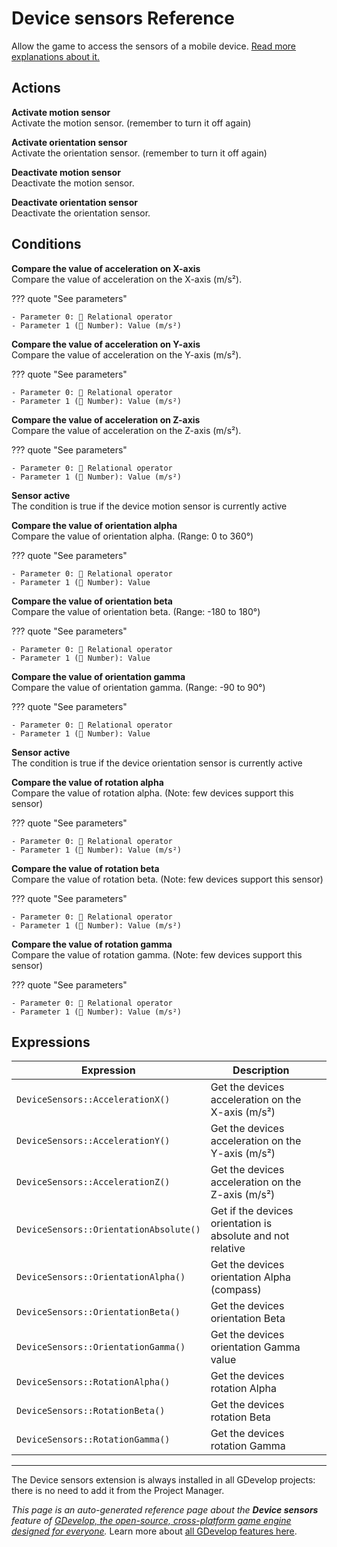 # Device sensors Reference

Allow the game to access the sensors of a mobile device. [Read more explanations about it.](/gdevelop5/all-features/device-sensors)

## Actions

**Activate motion sensor**  
Activate the motion sensor. (remember to turn it off again)

**Activate orientation sensor**  
Activate the orientation sensor. (remember to turn it off again)

**Deactivate motion sensor**  
Deactivate the motion sensor.

**Deactivate orientation sensor**  
Deactivate the orientation sensor.

## Conditions

**Compare the value of acceleration on X-axis**  
Compare the value of acceleration on the X-axis (m/s²).

??? quote "See parameters"

    - Parameter 0: 🟰 Relational operator
    - Parameter 1 (🔢 Number): Value (m/s²)

**Compare the value of acceleration on Y-axis**  
Compare the value of acceleration on the Y-axis (m/s²).

??? quote "See parameters"

    - Parameter 0: 🟰 Relational operator
    - Parameter 1 (🔢 Number): Value (m/s²)

**Compare the value of acceleration on Z-axis**  
Compare the value of acceleration on the Z-axis (m/s²).

??? quote "See parameters"

    - Parameter 0: 🟰 Relational operator
    - Parameter 1 (🔢 Number): Value (m/s²)

**Sensor active**  
The condition is true if the device motion sensor is currently active

**Compare the value of orientation alpha**  
Compare the value of orientation alpha. (Range: 0 to 360°)

??? quote "See parameters"

    - Parameter 0: 🟰 Relational operator
    - Parameter 1 (🔢 Number): Value

**Compare the value of orientation beta**  
Compare the value of orientation beta. (Range: -180 to 180°)

??? quote "See parameters"

    - Parameter 0: 🟰 Relational operator
    - Parameter 1 (🔢 Number): Value

**Compare the value of orientation gamma**  
Compare the value of orientation gamma. (Range: -90 to 90°)

??? quote "See parameters"

    - Parameter 0: 🟰 Relational operator
    - Parameter 1 (🔢 Number): Value

**Sensor active**  
The condition is true if the device orientation sensor is currently active

**Compare the value of rotation alpha**  
Compare the value of rotation alpha. (Note: few devices support this sensor)

??? quote "See parameters"

    - Parameter 0: 🟰 Relational operator
    - Parameter 1 (🔢 Number): Value (m/s²)

**Compare the value of rotation beta**  
Compare the value of rotation beta. (Note: few devices support this sensor)

??? quote "See parameters"

    - Parameter 0: 🟰 Relational operator
    - Parameter 1 (🔢 Number): Value (m/s²)

**Compare the value of rotation gamma**  
Compare the value of rotation gamma. (Note: few devices support this sensor)

??? quote "See parameters"

    - Parameter 0: 🟰 Relational operator
    - Parameter 1 (🔢 Number): Value (m/s²)

## Expressions

| Expression | Description |  |
|-----|-----|-----|
| `DeviceSensors::AccelerationX()` | Get the devices acceleration on the X-axis (m/s²) ||
| `DeviceSensors::AccelerationY()` | Get the devices acceleration on the Y-axis (m/s²) ||
| `DeviceSensors::AccelerationZ()` | Get the devices acceleration on the Z-axis (m/s²) ||
| `DeviceSensors::OrientationAbsolute()` | Get if the devices orientation is absolute and not relative ||
| `DeviceSensors::OrientationAlpha()` | Get the devices orientation Alpha (compass) ||
| `DeviceSensors::OrientationBeta()` | Get the devices orientation Beta ||
| `DeviceSensors::OrientationGamma()` | Get the devices orientation Gamma value ||
| `DeviceSensors::RotationAlpha()` | Get the devices rotation Alpha ||
| `DeviceSensors::RotationBeta()` | Get the devices rotation Beta ||
| `DeviceSensors::RotationGamma()` | Get the devices rotation Gamma ||



---

The Device sensors extension is always installed in all GDevelop projects: there is no need to add it from the Project Manager.

*This page is an auto-generated reference page about the **Device sensors** feature of [GDevelop, the open-source, cross-platform game engine designed for everyone](https://gdevelop.io/).* Learn more about [all GDevelop features here](/gdevelop5/all-features).